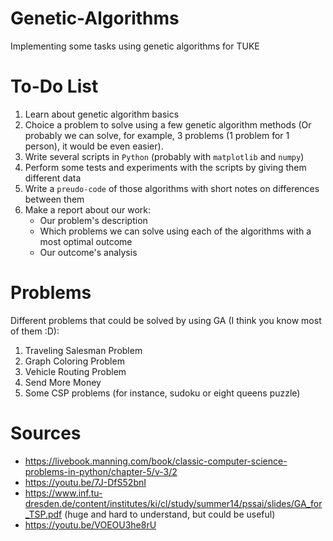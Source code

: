 # Genetic-Algorithms
Implementing some tasks using genetic algorithms for TUKE

# To-Do List
1) Learn about genetic algorithm basics
2) Choice a problem to solve using a few genetic algorithm methods
   (Or probably we can solve, for example, 3 problems (1 problem for 1 person), it would be even easier).
3) Write several scripts in ``Python`` (probably with ``matplotlib`` and ``numpy``)
4) Perform some tests and experiments with the scripts by giving them different data
5) Write a ``preudo-code`` of those algorithms with short notes on differences between them
6) Make a report about our work:
   - Our problem's description
   - Which problems we can solve using each of the algorithms with a most optimal outcome
   - Our outcome's analysis
   
# Problems
Different problems that could be solved by using GA (I think you know most of them :D):
1) Traveling Salesman Problem
2) Graph Coloring Problem
3) Vehicle Routing Problem
4) Send More Money
5) Some CSP problems (for instance, sudoku or eight queens puzzle)

# Sources
- https://livebook.manning.com/book/classic-computer-science-problems-in-python/chapter-5/v-3/2
- https://youtu.be/7J-DfS52bnI
- https://www.inf.tu-dresden.de/content/institutes/ki/cl/study/summer14/pssai/slides/GA_for_TSP.pdf (huge and hard to understand, but could be useful)
- https://youtu.be/VOEOU3he8rU
